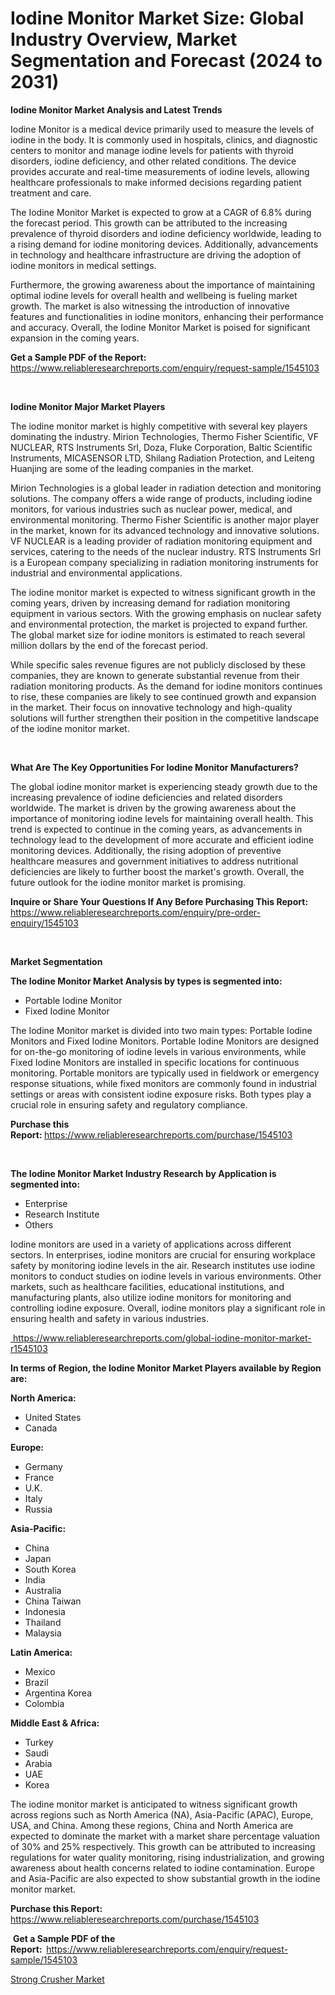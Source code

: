 <p><h1>Iodine Monitor Market Size: Global Industry Overview, Market Segmentation and Forecast (2024 to 2031)</h1></p><p><strong>Iodine Monitor Market Analysis and Latest Trends</strong></p>
<p><p>Iodine Monitor is a medical device primarily used to measure the levels of iodine in the body. It is commonly used in hospitals, clinics, and diagnostic centers to monitor and manage iodine levels for patients with thyroid disorders, iodine deficiency, and other related conditions. The device provides accurate and real-time measurements of iodine levels, allowing healthcare professionals to make informed decisions regarding patient treatment and care.</p><p>The Iodine Monitor Market is expected to grow at a CAGR of 6.8% during the forecast period. This growth can be attributed to the increasing prevalence of thyroid disorders and iodine deficiency worldwide, leading to a rising demand for iodine monitoring devices. Additionally, advancements in technology and healthcare infrastructure are driving the adoption of iodine monitors in medical settings. </p><p>Furthermore, the growing awareness about the importance of maintaining optimal iodine levels for overall health and wellbeing is fueling market growth. The market is also witnessing the introduction of innovative features and functionalities in iodine monitors, enhancing their performance and accuracy. Overall, the Iodine Monitor Market is poised for significant expansion in the coming years.</p></p>
<p><strong>Get a Sample PDF of the Report:&nbsp;</strong> <a href="https://www.reliableresearchreports.com/enquiry/request-sample/1545103">https://www.reliableresearchreports.com/enquiry/request-sample/1545103</a></p>
<p>&nbsp;</p>
<p><strong>Iodine Monitor Major Market Players</strong></p>
<p><p>The iodine monitor market is highly competitive with several key players dominating the industry. Mirion Technologies, Thermo Fisher Scientific, VF NUCLEAR, RTS Instruments Srl, Doza, Fluke Corporation, Baltic Scientific Instruments, MICASENSOR LTD, Shilang Radiation Protection, and Leiteng Huanjing are some of the leading companies in the market.</p><p>Mirion Technologies is a global leader in radiation detection and monitoring solutions. The company offers a wide range of products, including iodine monitors, for various industries such as nuclear power, medical, and environmental monitoring. Thermo Fisher Scientific is another major player in the market, known for its advanced technology and innovative solutions. VF NUCLEAR is a leading provider of radiation monitoring equipment and services, catering to the needs of the nuclear industry. RTS Instruments Srl is a European company specializing in radiation monitoring instruments for industrial and environmental applications.</p><p>The iodine monitor market is expected to witness significant growth in the coming years, driven by increasing demand for radiation monitoring equipment in various sectors. With the growing emphasis on nuclear safety and environmental protection, the market is projected to expand further. The global market size for iodine monitors is estimated to reach several million dollars by the end of the forecast period.</p><p>While specific sales revenue figures are not publicly disclosed by these companies, they are known to generate substantial revenue from their radiation monitoring products. As the demand for iodine monitors continues to rise, these companies are likely to see continued growth and expansion in the market. Their focus on innovative technology and high-quality solutions will further strengthen their position in the competitive landscape of the iodine monitor market.</p></p>
<p>&nbsp;</p>
<p><strong>What Are The Key Opportunities For Iodine Monitor Manufacturers?</strong></p>
<p><p>The global iodine monitor market is experiencing steady growth due to the increasing prevalence of iodine deficiencies and related disorders worldwide. The market is driven by the growing awareness about the importance of monitoring iodine levels for maintaining overall health. This trend is expected to continue in the coming years, as advancements in technology lead to the development of more accurate and efficient iodine monitoring devices. Additionally, the rising adoption of preventive healthcare measures and government initiatives to address nutritional deficiencies are likely to further boost the market's growth. Overall, the future outlook for the iodine monitor market is promising.</p></p>
<p><strong>Inquire or Share Your Questions If Any Before Purchasing This Report:</strong> <a href="https://www.reliableresearchreports.com/enquiry/pre-order-enquiry/1545103">https://www.reliableresearchreports.com/enquiry/pre-order-enquiry/1545103</a></p>
<p>&nbsp;</p>
<p><strong>Market Segmentation</strong></p>
<p><strong>The Iodine Monitor Market Analysis by types is segmented into:</strong></p>
<p><ul><li>Portable Iodine Monitor</li><li>Fixed Iodine Monitor</li></ul></p>
<p><p>The Iodine Monitor market is divided into two main types: Portable Iodine Monitors and Fixed Iodine Monitors. Portable Iodine Monitors are designed for on-the-go monitoring of iodine levels in various environments, while Fixed Iodine Monitors are installed in specific locations for continuous monitoring. Portable monitors are typically used in fieldwork or emergency response situations, while fixed monitors are commonly found in industrial settings or areas with consistent iodine exposure risks. Both types play a crucial role in ensuring safety and regulatory compliance.</p></p>
<p><strong>Purchase this Report:&nbsp;</strong><a href="https://www.reliableresearchreports.com/purchase/1545103">https://www.reliableresearchreports.com/purchase/1545103</a></p>
<p>&nbsp;</p>
<p><strong>The Iodine Monitor Market Industry Research by Application is segmented into:</strong></p>
<p><ul><li>Enterprise</li><li>Research Institute</li><li>Others</li></ul></p>
<p><p>Iodine monitors are used in a variety of applications across different sectors. In enterprises, iodine monitors are crucial for ensuring workplace safety by monitoring iodine levels in the air. Research institutes use iodine monitors to conduct studies on iodine levels in various environments. Other markets, such as healthcare facilities, educational institutions, and manufacturing plants, also utilize iodine monitors for monitoring and controlling iodine exposure. Overall, iodine monitors play a significant role in ensuring health and safety in various industries.</p></p>
<p><a href="https://www.reliableresearchreports.com/global-iodine-monitor-market-r1545103">&nbsp;https://www.reliableresearchreports.com/global-iodine-monitor-market-r1545103</a></p>
<p><strong>In terms of Region, the Iodine Monitor Market Players available by Region are:</strong></p>
<p>
    <p> <strong> North America: </strong>
        <ul>
            <li>United States</li>
            <li>Canada</li>
        </ul>
        </p> 
    <p> <strong> Europe: </strong>
        <ul>
            <li>Germany</li>
            <li>France</li>
            <li>U.K.</li>
            <li>Italy</li>
            <li>Russia</li>
        </ul>
        </p> 
    <p> <strong> Asia-Pacific: </strong>
        <ul>
            <li>China</li>
            <li>Japan</li>
            <li>South Korea</li>
            <li>India</li>
            <li>Australia</li>
            <li>China Taiwan</li>
            <li>Indonesia</li>
            <li>Thailand</li>
            <li>Malaysia</li>
        </ul>
        </p> 
    <p> <strong> Latin America: </strong>
        <ul>
            <li>Mexico</li>
            <li>Brazil</li>
            <li>Argentina Korea</li>
            <li>Colombia</li>
        </ul>
        </p> 
    <p> <strong> Middle East & Africa: </strong>
        <ul>
            <li>Turkey</li>
            <li>Saudi</li>
            <li>Arabia</li>
            <li>UAE</li>
            <li>Korea</li>
        </ul>
    </p>
    </p>
<p><p>The iodine monitor market is anticipated to witness significant growth across regions such as North America (NA), Asia-Pacific (APAC), Europe, USA, and China. Among these regions, China and North America are expected to dominate the market with a market share percentage valuation of 30% and 25% respectively. This growth can be attributed to increasing regulations for water quality monitoring, rising industrialization, and growing awareness about health concerns related to iodine contamination. Europe and Asia-Pacific are also expected to show substantial growth in the iodine monitor market.</p></p>
<p><strong>Purchase this Report: </strong><a href="https://www.reliableresearchreports.com/purchase/1545103">https://www.reliableresearchreports.com/purchase/1545103</a></p>
<p>&nbsp;<strong>Get a Sample PDF of the Report:&nbsp;&nbsp;</strong><a href="https://www.reliableresearchreports.com/enquiry/request-sample/1545103">https://www.reliableresearchreports.com/enquiry/request-sample/1545103</a></p>
<p><strong></strong></p>
<p><p><a href="https://github.com/RoccoManning/Market-Research-Report-List-4/blob/main/strong-crusher-market.md">Strong Crusher Market</a></p></p>